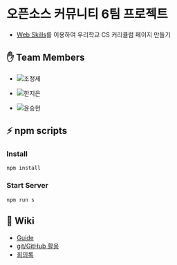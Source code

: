# 오픈소스 커뮤니티 6팀 프로젝트
* [Web Skills](https://github.com/cbnuswoss/web-skills)를 이용하여 우리학교 CS 커리큘럼 페이지 만들기


## ✋ Team Members
* ![조정제](https://img.shields.io/badge/충북대학교_소프트웨어학과-조정제-blue)

* ![한지은](https://img.shields.io/badge/충북대학교_정보통신공학부-한지은-blue)

* ![윤승현](https://img.shields.io/badge/우석대학교_컴퓨터공학과-윤승현-blue)


## ⚡ npm scripts

### Install
```
npm install
```

### Start Server
```
npm run s
```

## 📖 Wiki
* [Guide](https://github.com/opensource-community-Team-6/computer-science-curriculum/wiki/Guide)
* [git/GitHub 활용](https://docs.google.com/presentation/d/1Gw_l-Yp8q7cLpcEQE2PkqU4Lumd_A-bNLo1vW3oeAdA/edit#slide=id.p)
* [회의록](https://github.com/opensource-community-Team-6/computer-science-curriculum/wiki/%ED%9A%8C%EC%9D%98%EB%A1%9D)
